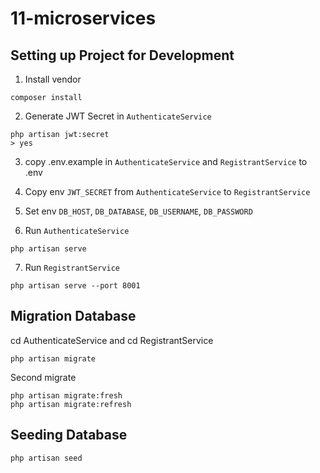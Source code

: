 # 11-microservices


## Setting up Project for Development

1. Install vendor
```
composer install
```

2. Generate JWT Secret in `AuthenticateService`
```
php artisan jwt:secret
> yes
```

3. copy .env.example in `AuthenticateService` and `RegistrantService` to .env

4. Copy env `JWT_SECRET` from `AuthenticateService` to `RegistrantService`

5. Set env `DB_HOST`, `DB_DATABASE`, `DB_USERNAME`, `DB_PASSWORD`

6. Run `AuthenticateService`
```
php artisan serve
```

7. Run `RegistrantService`
```
php artisan serve --port 8001
```

## Migration Database 

cd AuthenticateService 
and
cd RegistrantService

```
php artisan migrate
```

Second migrate
```
php artisan migrate:fresh
php artisan migrate:refresh
```

## Seeding Database

```
php artisan seed
```

